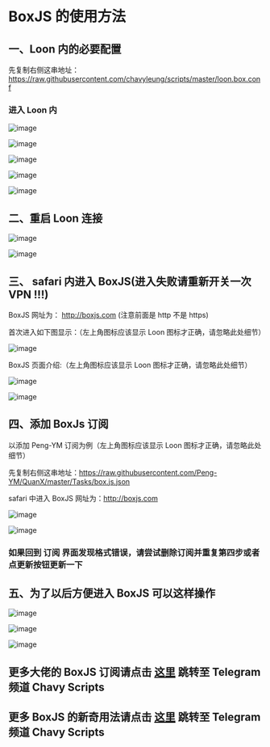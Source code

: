 # BoxJS 的使用方法

## 一、Loon 内的必要配置

先复制右侧这串地址：https://raw.githubusercontent.com/chavyleung/scripts/master/loon.box.conf

### 进入 Loon 内

![image](https://raw.githubusercontent.com/chiupam/tutorial-image/master/Loon/Remote_Script.png)

![image](https://raw.githubusercontent.com/chiupam/tutorial-image/master/Loon/Remote_Script_1.jpg)

![image](https://raw.githubusercontent.com/chiupam/tutorial-image/master/Loon/Remote_Script_2.jpg)

![image](https://raw.githubusercontent.com/chiupam/tutorial-image/master/Loon/Remote_Script_BoxJs_1.jpg)

![image](https://raw.githubusercontent.com/chiupam/tutorial-image/master/Loon/Remote_Script_BoxJs_2.jpg)

## 二、重启 Loon 连接

![image](https://raw.githubusercontent.com/chiupam/tutorial-image/master/Loon/STOP.jpg)

![image](https://raw.githubusercontent.com/chiupam/tutorial-image/master/Loon/START.jpg)

## 三、 safari 内进入 BoxJS(进入失败请重新开关一次 VPN !!!)

BoxJS 网址为： http://boxjs.com (注意前面是 http 不是 https)

首次进入如下图显示：（左上角图标应该显示 Loon 图标才正确，请忽略此处细节）

![image](https://raw.githubusercontent.com/chiupam/tutorial-image/master/QuantumultX/BoxJS_yingyong_1.png)

BoxJS 页面介绍:（左上角图标应该显示 Loon 图标才正确，请忽略此处细节）

![image](https://raw.githubusercontent.com/chiupam/tutorial-image/master/QuantumultX/BoxJS_yingyong_2.png)

![image](https://raw.githubusercontent.com/chiupam/tutorial-image/master/QuantumultX/BoxJS_dingyue.png)

## 四、添加 BoxJs 订阅

以添加 Peng-YM 订阅为例（左上角图标应该显示 Loon 图标才正确，请忽略此处细节）

先复制右侧这串地址：https://raw.githubusercontent.com/Peng-YM/QuanX/master/Tasks/box.js.json

safari 中进入 BoxJS 网址为：http://boxjs.com

![image](https://raw.githubusercontent.com/chiupam/tutorial-image/master/QuantumultX/caiyun_boxjs_2.png)

![image](https://raw.githubusercontent.com/chiupam/tutorial-image/master/QuantumultX/caiyun_boxjs_3.png)

### 如果回到 订阅 界面发现格式错误，请尝试删除订阅并重复第四步或者点更新按钮更新一下

## 五、为了以后方便进入 BoxJS 可以这样操作

![image](https://raw.githubusercontent.com/chiupam/tutorial-image/master/QuantumultX/BoxJS_5.png)

![image](https://raw.githubusercontent.com/chiupam/tutorial-image/master/QuantumultX/BoxJS_6.png)

![image](https://raw.githubusercontent.com/chiupam/tutorial-image/master/QuantumultX/BoxJS_7.png)

## 更多大佬的 BoxJS 订阅请点击 [这里](https://t.me/chavyscripts/66) 跳转至 Telegram 频道 Chavy Scripts

## 更多 BoxJS 的新奇用法请点击 [这里](https://t.me/chavyscripts) 跳转至 Telegram 频道 Chavy Scripts

